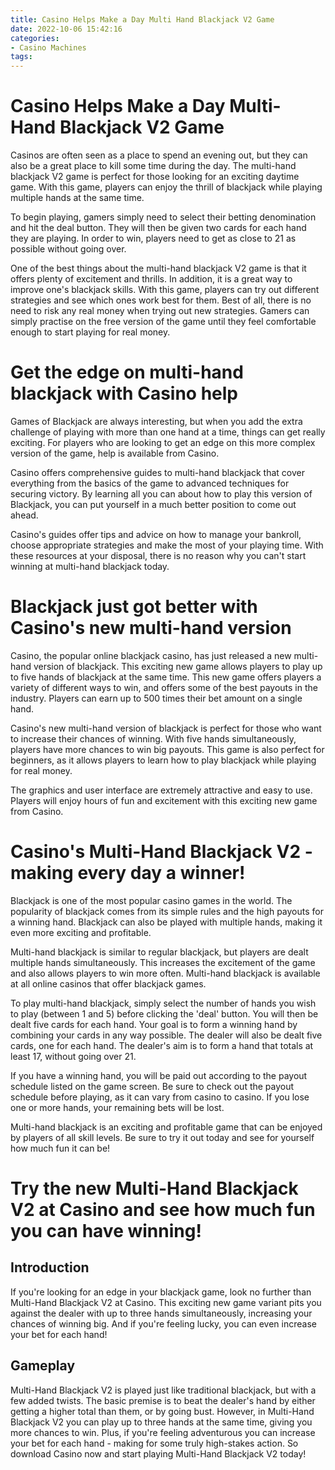 ```yaml
---
title: Casino Helps Make a Day Multi Hand Blackjack V2 Game 
date: 2022-10-06 15:42:16
categories:
- Casino Machines
tags:
---
```



#  Casino Helps Make a Day Multi-Hand Blackjack V2 Game 

Casinos are often seen as a place to spend an evening out, but they can also be a great place to kill some time during the day. The multi-hand blackjack V2 game is perfect for those looking for an exciting daytime game. With this game, players can enjoy the thrill of blackjack while playing multiple hands at the same time.

To begin playing, gamers simply need to select their betting denomination and hit the deal button. They will then be given two cards for each hand they are playing. In order to win, players need to get as close to 21 as possible without going over.

One of the best things about the multi-hand blackjack V2 game is that it offers plenty of excitement and thrills. In addition, it is a great way to improve one's blackjack skills. With this game, players can try out different strategies and see which ones work best for them. Best of all, there is no need to risk any real money when trying out new strategies. Gamers can simply practise on the free version of the game until they feel comfortable enough to start playing for real money.

#  Get the edge on multi-hand blackjack with Casino help 
Games of Blackjack are always interesting, but when you add the extra challenge of playing with more than one hand at a time, things can get really exciting. For players who are looking to get an edge on this more complex version of the game, help is available from Casino.

Casino offers comprehensive guides to multi-hand blackjack that cover everything from the basics of the game to advanced techniques for securing victory. By learning all you can about how to play this version of Blackjack, you can put yourself in a much better position to come out ahead.

Casino's guides offer tips and advice on how to manage your bankroll, choose appropriate strategies and make the most of your playing time. With these resources at your disposal, there is no reason why you can't start winning at multi-hand blackjack today.

#  Blackjack just got better with Casino's new multi-hand version 
Casino, the popular online blackjack casino, has just released a new multi-hand version of blackjack. This exciting new game allows players to play up to five hands of blackjack at the same time.
This new game offers players a variety of different ways to win, and offers some of the best payouts in the industry. Players can earn up to 500 times their bet amount on a single hand.

Casino's new multi-hand version of blackjack is perfect for those who want to increase their chances of winning. With five hands simultaneously, players have more chances to win big payouts. This game is also perfect for beginners, as it allows players to learn how to play blackjack while playing for real money.

The graphics and user interface are extremely attractive and easy to use. Players will enjoy hours of fun and excitement with this exciting new game from Casino.

#  Casino's Multi-Hand Blackjack V2 - making every day a winner! 

Blackjack is one of the most popular casino games in the world. The popularity of blackjack comes from its simple rules and the high payouts for a winning hand. Blackjack can also be played with multiple hands, making it even more exciting and profitable.

Multi-hand blackjack is similar to regular blackjack, but players are dealt multiple hands simultaneously. This increases the excitement of the game and also allows players to win more often. Multi-hand blackjack is available at all online casinos that offer blackjack games.

To play multi-hand blackjack, simply select the number of hands you wish to play (between 1 and 5) before clicking the 'deal' button. You will then be dealt five cards for each hand. Your goal is to form a winning hand by combining your cards in any way possible. The dealer will also be dealt five cards, one for each hand. The dealer's aim is to form a hand that totals at least 17, without going over 21.

If you have a winning hand, you will be paid out according to the payout schedule listed on the game screen. Be sure to check out the payout schedule before playing, as it can vary from casino to casino. If you lose one or more hands, your remaining bets will be lost.

Multi-hand blackjack is an exciting and profitable game that can be enjoyed by players of all skill levels. Be sure to try it out today and see for yourself how much fun it can be!

#  Try the new Multi-Hand Blackjack V2 at Casino and see how much fun you can have winning!

## Introduction

If you're looking for an edge in your blackjack game, look no further than Multi-Hand Blackjack V2 at Casino. This exciting new game variant pits you against the dealer with up to three hands simultaneously, increasing your chances of winning big. And if you're feeling lucky, you can even increase your bet for each hand!

## Gameplay

Multi-Hand Blackjack V2 is played just like traditional blackjack, but with a few added twists. The basic premise is to beat the dealer's hand by either getting a higher total than them, or by going bust. However, in Multi-Hand Blackjack V2 you can play up to three hands at the same time, giving you more chances to win. Plus, if you're feeling adventurous you can increase your bet for each hand - making for some truly high-stakes action. So download Casino now and start playing Multi-Hand Blackjack V2 today!